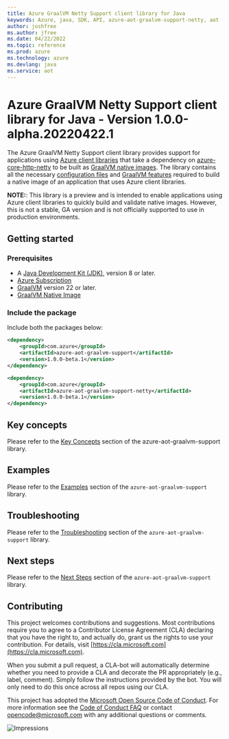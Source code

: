 ```yaml
---
title: Azure GraalVM Netty Support client library for Java
keywords: Azure, java, SDK, API, azure-aot-graalvm-support-netty, aot
author: joshfree
ms.author: jfree
ms.date: 04/22/2022
ms.topic: reference
ms.prod: azure
ms.technology: azure
ms.devlang: java
ms.service: aot
---
```

# Azure GraalVM Netty Support client library for Java - Version 1.0.0-alpha.20220422.1 


The Azure GraalVM Netty Support client library provides support for applications using 
[Azure client libraries](https://azure.github.io/azure-sdk/releases/latest/java.html) that take a dependency on 
[azure-core-http-netty](https://github.com/Azure/azure-sdk-for-java/tree/main/sdk/core/azure-core-http-netty) to be 
built as [GraalVM native images](https://www.graalvm.org/22.0/reference-manual/native-image/). The library contains all the necessary
[configuration files](https://www.graalvm.org/22.0/reference-manual/native-image/BuildConfiguration/) and [GraalVM
features](https://www.graalvm.org/sdk/javadoc/index.html?org/graalvm/nativeimage/hosted/Feature.html) required to build
a native image of an application that uses Azure client libraries.

**NOTE:**: This library is a preview and is intended to enable applications using Azure client libraries to quickly
build and validate native images. However, this is not a stable, GA version and is not officially supported to use in production
environments.

## Getting started

### Prerequisites
- A [Java Development Kit (JDK)][jdk_link], version 8 or later.
- [Azure Subscription][azure_subscription]
- [GraalVM](https://www.graalvm.org/downloads/) version 22 or later.
- [GraalVM Native Image](https://www.graalvm.org/22.0/reference-manual/native-image/)

### Include the package

Include both the packages below:

[//]: # ({x-version-update-start;com.azure:azure-aot-graalvm-support;current})
```xml
<dependency>
    <groupId>com.azure</groupId>
    <artifactId>azure-aot-graalvm-support</artifactId>
    <version>1.0.0-beta.1</version>
</dependency>
```
[//]: # ({x-version-update-start;com.azure:azure-aot-graalvm-support-netty;current})
```xml
<dependency>
    <groupId>com.azure</groupId>
    <artifactId>azure-aot-graalvm-support-netty</artifactId>
    <version>1.0.0-beta.1</version>
</dependency>
```
## Key concepts

Please refer to the [Key Concepts](https://github.com/Azure/azure-sdk-for-java/tree/main/sdk/aot/azure-aot-graalvm-support#key-concepts) section of the azure-aot-graalvm-support library.

## Examples

Please refer to the [Examples](https://github.com/Azure/azure-sdk-for-java/tree/main/sdk/aot/azure-aot-graalvm-support#examples) section of the 
`azure-aot-graalvm-support` library.

## Troubleshooting
Please refer to the [Troubleshooting](https://github.com/Azure/azure-sdk-for-java/tree/main/sdk/aot/azure-aot-graalvm-support#troubleshooting) section of the
`azure-aot-graalvm-support` library.

## Next steps
Please refer to the [Next Steps](https://github.com/Azure/azure-sdk-for-java/tree/main/sdk/aot/azure-aot-graalvm-support#next-steps) section of the
`azure-aot-graalvm-support` library.

## Contributing

This project welcomes contributions and suggestions. Most contributions require you to agree to a Contributor License
Agreement (CLA) declaring that you have the right to, and actually do, grant us the rights to use your contribution.
For details, visit [https://cla.microsoft.com](https://cla.microsoft.com).

When you submit a pull request, a CLA-bot will automatically determine whether you need to provide a CLA and decorate the
PR appropriately (e.g., label, comment). Simply follow the instructions provided by the bot. You will only need to do this
once across all repos using our CLA.

This project has adopted the [Microsoft Open Source Code of Conduct](https://opensource.microsoft.com/codeofconduct/).
For more information see the [Code of Conduct FAQ](https://opensource.microsoft.com/codeofconduct/faq/) or contact
[opencode@microsoft.com](mailto:opencode@microsoft.com) with any additional questions or comments.

<!-- LINKS -->
[cla]: https://cla.microsoft.com
[coc]: https://opensource.microsoft.com/codeofconduct/
[coc_faq]: https://opensource.microsoft.com/codeofconduct/faq/
[coc_contact]: mailto:opencode@microsoft.com
[jdk_link]: https://docs.microsoft.com/java/azure/jdk/?view=azure-java-stable
[azure_subscription]: https://azure.microsoft.com/free

![Impressions](https://azure-sdk-impressions.azurewebsites.net/api/impressions/azure-sdk-for-java%2Fsdk%2Faot%2Fazure-aot-graalvm-support-netty%2FREADME.png)

